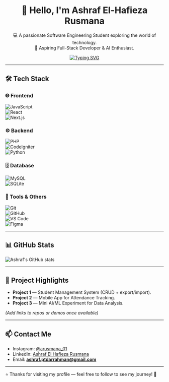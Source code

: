 <div align="center">

# 👋 Hello, I'm **Ashraf El-Hafieza Rusmana**  

💻 A passionate Software Engineering Student exploring the world of technology.  
🚀 Aspiring Full-Stack Developer & AI Enthusiast.  

[![Typing SVG](https://readme-typing-svg.herokuapp.com?center=true&vCenter=true&width=900&lines=Student+of+PTD+Arrahman;Quran+Memorizer+%7C+Digital+Learner;Future+Tech+Leader;Coding+with+Faith+%26+Vision)](https://git.io/typing-svg)

</div>

---

## 🛠️ Tech Stack  

### 🌐 Frontend  
![JavaScript](https://img.shields.io/badge/JavaScript-323330?style=for-the-badge&logo=javascript&logoColor=F7DF1E)  
![React](https://img.shields.io/badge/React-20232A?style=for-the-badge&logo=react&logoColor=61DAFB)  
![Next.js](https://img.shields.io/badge/Next.js-000000?style=for-the-badge&logo=nextdotjs&logoColor=white)  

### ⚙️ Backend  
![PHP](https://img.shields.io/badge/PHP-777BB4?style=for-the-badge&logo=php&logoColor=white)  
![CodeIgniter](https://img.shields.io/badge/CodeIgniter-EF4223?style=for-the-badge&logo=codeigniter&logoColor=white)  
![Python](https://img.shields.io/badge/Python-14354C?style=for-the-badge&logo=python&logoColor=white)  

### 🗄️ Database  
![MySQL](https://img.shields.io/badge/MySQL-005C84?style=for-the-badge&logo=mysql&logoColor=white)  
![SQLite](https://img.shields.io/badge/SQLite-07405E?style=for-the-badge&logo=sqlite&logoColor=white)  

### 🔧 Tools & Others  
![Git](https://img.shields.io/badge/Git-F05032?style=for-the-badge&logo=git&logoColor=white)  
![GitHub](https://img.shields.io/badge/GitHub-181717?style=for-the-badge&logo=github&logoColor=white)  
![VS Code](https://img.shields.io/badge/VSCode-0078D4?style=for-the-badge&logo=visual-studio-code&logoColor=white)  
![Figma](https://img.shields.io/badge/Figma-F24E1E?style=for-the-badge&logo=figma&logoColor=white)  

---

## 📊 GitHub Stats  
![Ashraf's GitHub stats](https://github-readme-stats.vercel.app/api?username=ashrafhafeeza&show_icons=true&theme=tokyonight)  

---

## 🧩 Project Highlights  
- **Project 1** — Student Management System (CRUD + export/import).  
- **Project 2** — Mobile App for Attendance Tracking.  
- **Project 3** — Mini AI/ML Experiment for Data Analysis.  

*(Add links to repos or demos once available)*

---

## 📫 Contact Me  
- Instagram: [@arusmana_01](https://instagram.com/arusmana_01)  
- LinkedIn: [Ashraf El Hafieza Rusmana](https://www.linkedin.com/in/ashraf-el-hafieza-rusmana-054a54349/)  
- Email: **ashraf.ptdarrahman@gmail.com**  

---

⭐ Thanks for visiting my profile — feel free to follow to see my journey! 🚀
